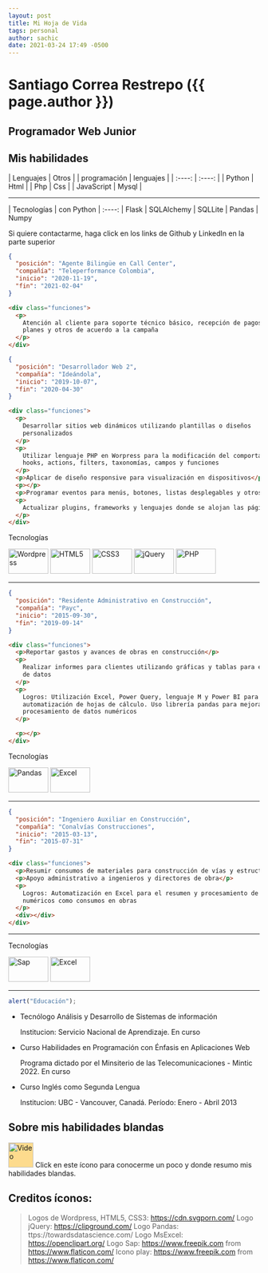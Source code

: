 ```yaml
---
layout: post
title: Mi Hoja de Vida
tags: personal
author: sachic
date: 2021-03-24 17:49 -0500
---
```


<style>
  img[src*="#thumbnail"] {
    width:80px;
    height:50px;
  }

  img[src*="#icon"] {
    width:50px;
    height:50px;
    background:#fddb8d;
  }

  .container {
    width: 100%;
    background-color: #DAE4ED;
  }
</style>

# Santiago Correa Restrepo ({{ page.author }})

## Programador Web Junior

## Mis habilidades

| Lenguajes | Otros |
| programación | lenguajes |
| :----: | :----: |
| Python | Html |
| Php | Css |
| JavaScript | Mysql |

---

| Tecnologías
| con Python
| :----:
| Flask
| SQLAlchemy
| SQLLite
| Pandas
| Numpy

Si quiere contactarme, haga click en los links de Github y LinkedIn en la parte superior

```json
{
  "posición": "Agente Bilingüe en Call Center",
  "compañía": "Teleperformance Colombia",
  "inicio": "2020-11-19",
  "fin": "2021-02-04"
}
```

```html
<div class="funciones">
  <p>
    Atención al cliente para soporte técnico básico, recepción de pagos, ajustes
    planes y otros de acuerdo a la campaña
  </p>
</div>
```

```json
{
  "posición": "Desarrollador Web 2",
  "compañía": "Ideándola",
  "inicio": "2019-10-07",
  "fin": "2020-04-30"
}
```

```html
<div class="funciones">
  <p>
    Desarrollar sitios web dinámicos utilizando plantillas o diseños
    personalizados
  </p>
  <p>
    Utilizar lenguaje PHP en Worpress para la modificación del comportamiento de
    hooks, actions, filters, taxonomías, campos y funciones
  </p>
  <p>Aplicar de diseño responsive para visualización en dispositivos</p>
  <p></p>
  <p>Programar eventos para menús, botones, listas desplegables y otros</p>
  <p>
    Actualizar plugins, frameworks y lenguajes donde se alojan las págineas web
  </p>
</div>
```

Tecnologías

![Wordpress][wordpress]
![HTML5][html5]
![CSS3][css3]
![jQuery][jquery]
![PHP][php]

[wordpress]: https://cdn.svgporn.com/logos/wordpress-icon.svg#thumbnail
[html5]: https://cdn.svgporn.com/logos/html-5.svg#thumbnail
[css3]: https://cdn.svgporn.com/logos/css-3.svg#thumbnail
[jquery]: https://clipground.com/images/jquery-icon-clipart.jpg#thumbnail
[php]: https://cdn.svgporn.com/logos/php.svg#thumbnail

---

```json
{
  "posición": "Residente Administrativo en Construcción",
  "compañía": "Payc",
  "inicio": "2015-09-30",
  "fin": "2019-09-14"
}
```

```html
<div class="funciones">
  <p>Reportar gastos y avances de obras en construcción</p>
  <p>
    Realizar informes para clientes utilizando gráficas y tablas para el resumen
    de datos
  </p>
  <p>
    Logros: Utilización Excel, Power Query, lenguaje M y Power BI para la
    automatización de hojas de cálculo. Uso librería pandas para mejorar el
    procesamiento de datos numéricos
  </p>

  <p></p>
</div>
```

Tecnologías

![Pandas][pandas]
![Excel][excel]

[pandas]: https://cdn-images-1.medium.com/max/1600/1*93CVLqnQESmvfOhzvYUgQw.png#thumbnail
[excel]: https://openclipart.org/image/800px/173140#thumbnail

---

```json
{
  "posición": "Ingeniero Auxiliar en Construcción",
  "compañía": "Conalvías Construcciones",
  "inicio": "2015-03-13",
  "fin": "2015-07-31"
}
```

```html
<div class="funciones">
  <p>Resumir consumos de materiales para construcción de vías y estructuras</p>
  <p>Apoyo administrativo a ingenieros y directores de obra</p>
  <p>
    Logros: Automatización en Excel para el resumen y procesamiento de datos
    numéricos como consumos en obras
  </p>
  <div></div>
</div>
```

---

Tecnologías

![Sap][sap]
![Excel][excel]

[sap]: https://image.flaticon.com/icons/png/128/882/882599.png#thumbnail
[excel]: https://openclipart.org/image/800px/173140#thumbnail

---

```js
alert("Educación");
```

- Tecnólogo Análisis y Desarrollo de Sistemas de información

  Institucion: Servicio Nacional de Aprendizaje. En curso

- Curso Habilidades en Programación con Énfasis en Aplicaciones Web

  Programa dictado por el Minsiterio de las Telecomunicaciones - Mintic 2022. En curso

- Curso Inglés como Segunda Lengua

  Institucion: UBC - Vancouver, Canadá. Período: Enero - Abril 2013

## Sobre mis habilidades blandas

[![Video](https://image.flaticon.com/icons/png/128/482/482059.png#icon)](https://drive.google.com/file/d/150axhPuosXp6ZaXrvoPO0Vm5AKp0iYZH/view?usp=sharing "Habilidades blandas Sachic") Click en este ícono para conocerme un poco y donde resumo mis habilidades blandas.

## Creditos íconos:

> Logos de Wordpress, HTML5, CSS3: https://cdn.svgporn.com/
> Logo jQuery: https://clipground.com/
> Logo Pandas: ttps://towardsdatascience.com/
> Logo MsExcel: https://openclipart.org/
> Logo Sap: https://www.freepik.com from https://www.flaticon.com/
> Icono play: https://www.freepik.com from https://www.flaticon.com/
